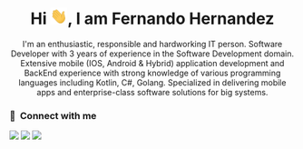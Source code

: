 


<h1 align="center">Hi <img src="https://raw.githubusercontent.com/KevinPatel04/KevinPatel04/master/Hi.gif" width="30px">, I am Fernando Hernandez </h1>

<p align="center" width="150px"> I'm an enthusiastic, responsible and hardworking IT person. Software Developer with 3 years
of experience in the Software Development domain. Extensive mobile (IOS, Android & Hybrid)
application development and BackEnd experience with strong knowledge of various programming languages
including Kotlin, C#, Golang. Specialized in delivering mobile apps and enterprise-class
software solutions for big systems.</p>

### :link: &nbsp;Connect with me

<p align="center">

<a href="https://www.linkedin.com/in/fehepe/"><img src="https://img.shields.io/badge/linkedin-0077B5.svg?style=for-the-badge&logo=linkedin&logoColor=white"/></a>
<a href="mailto:fehepe11@gmail.com"><img src="https://img.shields.io/badge/e‑mail-D14836.svg?style=for-the-badge&logo=GMail&logoColor=white"/></a>
<a href="https://www.instagram.com/fernandoher1"><img src="https://img.shields.io/badge/instagram-E4405F.svg?style=for-the-badge&logo=instagram&logoColor=white"/></a>

</p>
